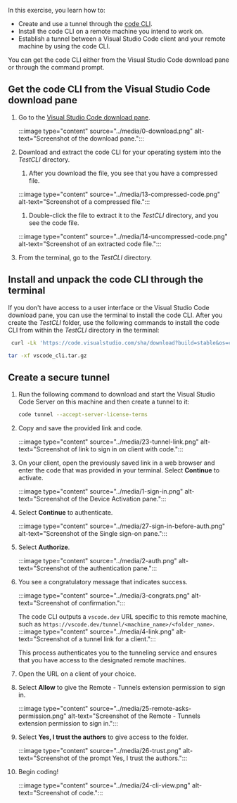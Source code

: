 In this exercise, you learn how to:

- Create and use a tunnel through the [code CLI](https://code.visualstudio.com/docs/editor/command-line).
- Install the code CLI on a remote machine you intend to work on.
- Establish a tunnel between a Visual Studio Code client and your remote machine by using the code CLI.

You can get the code CLI either from the Visual Studio Code download pane or through the command prompt.

## Get the code CLI from the Visual Studio Code download pane

1. Go to the [Visual Studio Code download pane](https://code.visualstudio.com/#alt-downloads).
    
    :::image type="content" source="../media/0-download.png" alt-text="Screenshot of the download pane.":::

1. Download and extract the code CLI for your operating system into the *TestCLI* directory.
    
    1. After you download the file, you see that you have a compressed file.
    
     :::image type="content" source="../media/13-compressed-code.png" alt-text="Screenshot of a compressed file.":::

    1. Double-click the file to extract it to the *TestCLI* directory, and you see the code file.
    
    :::image type="content" source="../media/14-uncompressed-code.png" alt-text="Screenshot of an extracted code file.":::

1. From the terminal, go to the *TestCLI* directory.

## Install and unpack the code CLI through the terminal

If you don't have access to a user interface or the Visual Studio Code download pane, you can use the terminal to install the code CLI. After you create the *TestCLI* folder, use the following commands to install the code CLI from within the *TestCLI* directory in the terminal:

```bash
 curl -Lk 'https://code.visualstudio.com/sha/download?build=stable&os=cli-alpine-x64' --output vscode_cli.tar.gz
```

```bash
tar -xf vscode_cli.tar.gz
```

## Create a secure tunnel

1. Run the following command to download and start the Visual Studio Code Server on this machine and then create a tunnel to it:

    ```bash
    code tunnel --accept-server-license-terms
    ```
    
1. Copy and save the provided link and code.
    
    :::image type="content" source="../media/23-tunnel-link.png" alt-text="Screenshot of link to sign in on client with code.":::

1. On your client, open the previously saved link in a web browser and enter the code that was provided in your terminal. Select **Continue** to activate.
    
    :::image type="content" source="../media/1-sign-in.png" alt-text="Screenshot of the Device Activation pane.":::

1. Select **Continue** to authenticate.
    
    :::image type="content" source="../media/27-sign-in-before-auth.png" alt-text="Screenshot of the Single sign-on pane.":::

1. Select **Authorize**.
    
    :::image type="content" source="../media/2-auth.png" alt-text="Screenshot of the authentication pane.":::

1. You see a congratulatory message that indicates success.
    
    :::image type="content" source="../media/3-congrats.png" alt-text="Screenshot of confirmation.":::

    The code CLI outputs a `vscode.dev` URL specific to this remote machine, such as
    ```https://vscode.dev/tunnel/<machine_name>/<folder_name>```.
    :::image type="content" source="../media/4-link.png" alt-text="Screenshot of a tunnel link for a client.":::
    
    This process authenticates you to the tunneling service and ensures that you have access to the designated remote machines.
    
1. Open the URL on a client of your choice.
1. Select **Allow** to give the Remote - Tunnels extension permission to sign in.
    
    :::image type="content" source="../media/25-remote-asks-permission.png" alt-text="Screenshot of the Remote - Tunnels extension permission to sign in.":::
1. Select **Yes, I trust the authors** to give access to the folder.
    
    :::image type="content" source="../media/26-trust.png" alt-text="Screenshot of the prompt Yes, I trust the authors.":::

1. Begin coding!
    
    :::image type="content" source="../media/24-cli-view.png" alt-text="Screenshot of code.":::

